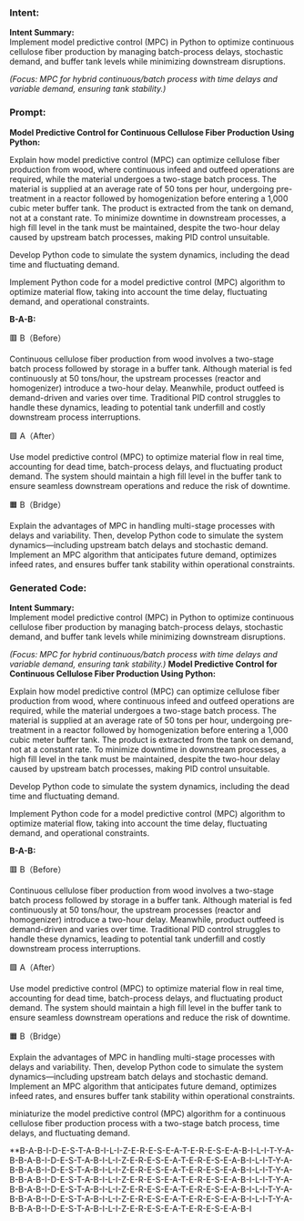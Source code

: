 ### Intent:
**Intent Summary:**  
Implement model predictive control (MPC) in Python to optimize continuous cellulose fiber production by managing batch-process delays, stochastic demand, and buffer tank levels while minimizing downstream disruptions.  

*(Focus: MPC for hybrid continuous/batch process with time delays and variable demand, ensuring tank stability.)*

### Prompt:
**Model Predictive Control for Continuous Cellulose Fiber Production Using Python:**

Explain how model predictive control (MPC) can optimize cellulose fiber production from wood, where continuous infeed and outfeed operations are required, while the material undergoes a two-stage batch process. The material is supplied at an average rate of 50 tons per hour, undergoing pre-treatment in a reactor followed by homogenization before entering a 1,000 cubic meter buffer tank. The product is extracted from the tank on demand, not at a constant rate. To minimize downtime in downstream processes, a high fill level in the tank must be maintained, despite the two-hour delay caused by upstream batch processes, making PID control unsuitable.

Develop Python code to simulate the system dynamics, including the dead time and fluctuating demand.

Implement Python code for a model predictive control (MPC) algorithm to optimize material flow, taking into account the time delay, fluctuating demand, and operational constraints.

**B-A-B:**

🟥 B（Before）

Continuous cellulose fiber production from wood involves a two-stage batch process followed by storage in a buffer tank. Although material is fed continuously at 50 tons/hour, the upstream processes (reactor and homogenizer) introduce a two-hour delay. Meanwhile, product outfeed is demand-driven and varies over time. Traditional PID control struggles to handle these dynamics, leading to potential tank underfill and costly downstream process interruptions.

🟩 A（After）

Use model predictive control (MPC) to optimize material flow in real time, accounting for dead time, batch-process delays, and fluctuating product demand. The system should maintain a high fill level in the buffer tank to ensure seamless downstream operations and reduce the risk of downtime.

🟧 B（Bridge）

Explain the advantages of MPC in handling multi-stage processes with delays and variability. Then, develop Python code to simulate the system dynamics—including upstream batch delays and stochastic demand. Implement an MPC algorithm that anticipates future demand, optimizes infeed rates, and ensures buffer tank stability within operational constraints.

### Generated Code:
**Intent Summary:**  
Implement model predictive control (MPC) in Python to optimize continuous cellulose fiber production by managing batch-process delays, stochastic demand, and buffer tank levels while minimizing downstream disruptions.  

*(Focus: MPC for hybrid continuous/batch process with time delays and variable demand, ensuring tank stability.)*
**Model Predictive Control for Continuous Cellulose Fiber Production Using Python:**

Explain how model predictive control (MPC) can optimize cellulose fiber production from wood, where continuous infeed and outfeed operations are required, while the material undergoes a two-stage batch process. The material is supplied at an average rate of 50 tons per hour, undergoing pre-treatment in a reactor followed by homogenization before entering a 1,000 cubic meter buffer tank. The product is extracted from the tank on demand, not at a constant rate. To minimize downtime in downstream processes, a high fill level in the tank must be maintained, despite the two-hour delay caused by upstream batch processes, making PID control unsuitable.

Develop Python code to simulate the system dynamics, including the dead time and fluctuating demand.

Implement Python code for a model predictive control (MPC) algorithm to optimize material flow, taking into account the time delay, fluctuating demand, and operational constraints.

**B-A-B:**

🟥 B（Before）

Continuous cellulose fiber production from wood involves a two-stage batch process followed by storage in a buffer tank. Although material is fed continuously at 50 tons/hour, the upstream processes (reactor and homogenizer) introduce a two-hour delay. Meanwhile, product outfeed is demand-driven and varies over time. Traditional PID control struggles to handle these dynamics, leading to potential tank underfill and costly downstream process interruptions.

🟩 A（After）

Use model predictive control (MPC) to optimize material flow in real time, accounting for dead time, batch-process delays, and fluctuating product demand. The system should maintain a high fill level in the buffer tank to ensure seamless downstream operations and reduce the risk of downtime.

🟧 B（Bridge）

Explain the advantages of MPC in handling multi-stage processes with delays and variability. Then, develop Python code to simulate the system dynamics—including upstream batch delays and stochastic demand. Implement an MPC algorithm that anticipates future demand, optimizes infeed rates, and ensures buffer tank stability within operational constraints.

 miniaturize the model predictive control (MPC) algorithm for a continuous cellulose fiber production process with a two-stage batch process, time delays, and fluctuating demand.

**B-A-B-I-D-E-S-T-A-B-I-L-I-Z-E-R-E-S-E-A-T-E-R-E-S-E-A-B-I-L-I-T-Y-A-B-B-A-B-I-D-E-S-T-A-B-I-L-I-Z-E-R-E-S-E-A-T-E-R-E-S-E-A-B-I-L-I-T-Y-A-B-B-A-B-I-D-E-S-T-A-B-I-L-I-Z-E-R-E-S-E-A-T-E-R-E-S-E-A-B-I-L-I-T-Y-A-B-B-A-B-I-D-E-S-T-A-B-I-L-I-Z-E-R-E-S-E-A-T-E-R-E-S-E-A-B-I-L-I-T-Y-A-B-B-A-B-I-D-E-S-T-A-B-I-L-I-Z-E-R-E-S-E-A-T-E-R-E-S-E-A-B-I-L-I-T-Y-A-B-B-A-B-I-D-E-S-T-A-B-I-L-I-Z-E-R-E-S-E-A-T-E-R-E-S-E-A-B-I-L-I-T-Y-A-B-B-A-B-I-D-E-S-T-A-B-I-L-I-Z-E-R-E-S-E-A-T-E-R-E-S-E-A-B-I
